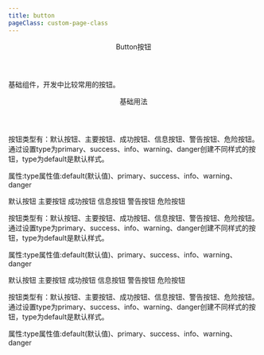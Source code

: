 ```yaml
---
title: button
pageClass: custom-page-class
---
```

<ClientOnly>
<Common-code-format>

  <div slot="componentNameTitle" class="component">
    <header class="component-name">
      Button按钮
    </header>
    <p class="component-text">
      基础组件，开发中比较常用的按钮。
    </p>
  </div>

  <div slot="description">
    <header class="vi-description-title">
      基础用法
    </header>
    <p class="vi-description-text">
      按钮类型有：默认按钮、主要按钮、成功按钮、信息按钮、警告按钮、危险按钮。通过设置<span class="add-color">type</span>为<span class="add-color">primary</span>、<span class="add-color">success</span>、<span class="add-color">info</span>、<span class="add-color">warning</span>、<span class="add-color">danger</span>创建不同样式的按钮，<span class="add-color">type</span>为<span class="add-color">default</span>是默认样式。
    </p>
  </div>

  <div slot="showComponents" class="vi-show-component">
    <Button-vi-button/>
  </div>

  <section slot="paraDescription" class="vi-code-description">
    <p class="vi-paraStyle-wrapper">
        属性:<span class="vi-paraStyle">type</span>属性值:<span class="vi-paraStyle">default</span>(默认值)、<span class="vi-paraStyle">primary</span>、<span class="vi-paraStyle">success</span>、<span class="vi-paraStyle">info</span>、<span class="vi-paraStyle">warning</span>、<span class="vi-paraStyle">danger</span>
    </p>
  </section>

  <highlight-code class="codeStyle" slot="showCode" lang="vue">
    <vi-button><span>默认按钮</span></vi-button>
    <vi-button type="primary"><span>主要按钮</span></vi-button>
    <vi-button type="success"><span>成功按钮</span></vi-button>
    <vi-button type="info"><span>信息按钮</span></vi-button>
    <vi-button type="warning"><span>警告按钮</span></vi-button>
    <vi-button type="danger"></span>危险按钮</span></vi-button>   
  </highlight-code>
</Common-code-format>
</ClientOnly>

<ClientOnly>
<Common-code-format>
  <div slot="description">
    <p class="vi-description-text">
      按钮类型有：默认按钮、主要按钮、成功按钮、信息按钮、警告按钮、危险按钮。通过设置<span class="add-color">type</span>为<span class="add-color">primary</span>、<span class="add-color">success</span>、<span class="add-color">info</span>、<span class="add-color">warning</span>、<span class="add-color">danger</span>创建不同样式的按钮，<span class="add-color">type</span>为<span class="add-color">default</span>是默认样式。
    </p>
  </div>

  <div slot="showComponents" class="vi-show-component">
    <Button-vi-button-disabled/>
  </div>

  <section slot="paraDescription" class="vi-code-description">
    <p class="vi-paraStyle-wrapper">
        属性:<span class="vi-paraStyle">type</span>属性值:<span class="vi-paraStyle">default</span>(默认值)、<span class="vi-paraStyle">primary</span>、<span class="vi-paraStyle">success</span>、<span class="vi-paraStyle">info</span>、<span class="vi-paraStyle">warning</span>、<span class="vi-paraStyle">danger</span>
    </p>
  </section>

  <highlight-code class="codeStyle" slot="showCode" lang="vue">
    <vi-button disabled="disabled"><span>默认按钮</span></vi-button>
    <vi-button disabled="disabled" type="primary"><span>主要按钮</span></vi-button>
    <vi-button disabled="disabled" type="success"><span>成功按钮</span></vi-button>
    <vi-button disabled="disabled" type="info"><span>信息按钮</span></vi-button>
    <vi-button disabled="disabled" type="warning"><span>警告按钮</span></vi-button>
    <vi-button disabled="disabled" type="danger"></span>危险按钮</span></vi-button>
  </highlight-code>
</Common-code-format>
</ClientOnly>

<ClientOnly>
<Common-code-format>
  <div slot="description">
    <p class="vi-description-text">
      按钮类型有：默认按钮、主要按钮、成功按钮、信息按钮、警告按钮、危险按钮。通过设置<span class="add-color">type</span>为<span class="add-color">primary</span>、<span class="add-color">success</span>、<span class="add-color">info</span>、<span class="add-color">warning</span>、<span class="add-color">danger</span>创建不同样式的按钮，<span class="add-color">type</span>为<span class="add-color">default</span>是默认样式。
    </p>
  </div>

  <div slot="showComponents" class="vi-show-component">
    <Button-vi-button-circle/>
  </div>

  <section slot="paraDescription" class="vi-code-description">
    <p class="vi-paraStyle-wrapper">
        属性:<span class="vi-paraStyle">type</span>属性值:<span class="vi-paraStyle">default</span>(默认值)、<span class="vi-paraStyle">primary</span>、<span class="vi-paraStyle">success</span>、<span class="vi-paraStyle">info</span>、<span class="vi-paraStyle">warning</span>、<span class="vi-paraStyle">danger</span>
    </p>
  </section>

  <highlight-code class="codeStyle" slot="showCode" lang="vue">
    <vi-button icon-size="medium" icon-name="setting" circle="circle"></vi-button>
    <vi-button icon-size="medium" icon-name="upload" circle="circle"></vi-button>
    <vi-button icon-size="medium" icon-name="download" circle="circle"></vi-button>
    <vi-button icon-size="medium" icon-name="search" circle="circle"></vi-button>
  </highlight-code>
</Common-code-format>
</ClientOnly>

<!-- <ClientOnly>
<Common-create-form>
  <thead slot="form-header" class="formHead">
      <tr class="formHeadRow">
          <th class="formHeadCol">参数</th>
          <th class="formHeadCol">说明</th>
          <th class="formHeadCol">类型</th>
          <th class="formHeadCol">可选值</th>
          <th class="formHeadCol">默认值值</th>
      </tr>
  </thead>
  <tbody slot="form-body" class="formBody">
      <tr class="formBodyRow">
          <td class="formBodyCol">type</td>
          <td class="formBodyCol">设置自定义图标</td>
          <td class="formBodyCol">String</td>
          <td class="formBodyCol">按组件约定设置图标名字</td>
          <td class="formBodyCol">—</td>
      </tr>
      <tr class="formBodyRow">
          <td class="formBodyCol">circle</td>
          <td class="formBodyCol">尺寸</td>
          <td class="formBodyCol">String</td>
          <td class="formBodyCol">default/small/medium/large</td>
          <td class="formBodyCol">default</td>
      </tr>
  </tbody>
</Common-create-form>
</ClientOnly> -->
